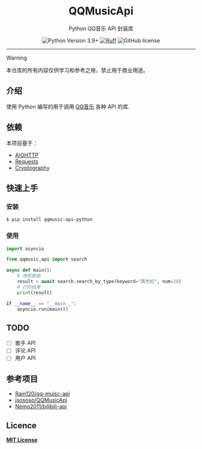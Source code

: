 <div align="center">
    <h1> QQMusicApi </h1>
    <p> Python QQ音乐 API 封装库 </p>

![Python Version 3.9+](https://img.shields.io/badge/Python-3.9%2B-blue)
[![Ruff](https://img.shields.io/endpoint?url=https://raw.githubusercontent.com/astral-sh/ruff/main/assets/badge/v2.json)](https://github.com/astral-sh/ruff)
![GitHub license](https://img.shields.io/github/license/luren-dc/PyQQMusicApi)

</div>

---

> [!WARNING]
> 本仓库的所有内容仅供学习和参考之用，禁止用于商业用途。

## 介绍

使用 Python 编写的用于调用 [QQ音乐](https://y.qq.com/) 各种 API 的库.

## 依赖

本项目基于：

- [AIOHTTP](https://docs.aiohttp.org/)
- [Requests](https://requests.readthedocs.io/)
- [Cryptography](https://cryptography.io/)

## 快速上手

### 安装

```shell
$ pip install qqmusic-api-python
```

### 使用

```python
import asyncio

from qqmusic_api import search

async def main():
    # 搜索歌曲
    result = await search.search_by_type(keyword="周杰伦", num=20)
    # 打印结果
    print(result)

if __name__ == "__main__":
    asyncio.run(main())
```

## TODO

- [ ] 歌手 API
- [ ] 评论 API
- [ ] 用户 API

## 参考项目

- [Rain120/qq-muisc-api](https://github.com/Rain120/qq-music-api)
- [jsososo/QQMusicApi](https://github.com/jsososo/QQMusicApi)
- [Nemo2011/bilibili-api](https://github.com/Nemo2011/bilibili-api/)

## Licence

**[MIT License](https://github.com/luren-dc/QQMusicApi/blob/master/LICENSE)**
